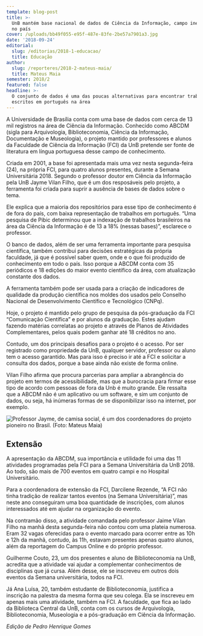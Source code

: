 ```yaml
---
template: blog-post
title: >-
  UnB mantém base nacional de dados de Ciência da Informação, campo inexplorado
  no país
cover: /uploads/bb49f055-e95f-487e-83fe-2be57a7901a3.jpg
date: '2018-09-24'
editorial:
  slug: /editorias/2018-1-educacao/
  title: Educação
author:
  slug: /reporteres/2018-2-mateus-maia/
  title: Mateus Maia
semester: 2018/2
featured: false
headline: >-
  O conjunto de dados é uma das poucas alternativas para encontrar trabalhos
  escritos em português na área
---
```

A Universidade de Brasília conta com uma base de dados com cerca de 13 mil registros na área de Ciência da Informação. Conhecido como ABCDM (sigla para Arquivologia, Biblioteconomia, Ciência da Informação, Documentação e Museologia), o projeto mantido por professores e alunos da Faculdade de Ciência da Informação (FCI) da UnB pretende ser fonte de literatura em língua portuguesa desse campo de conhecimento.

Criada em 2001, a base foi apresentada mais uma vez nesta segunda-feira (24), na própria FCI, para quatro alunos presentes, durante a Semana Universitária 2018. Segundo o professor doutor em Ciência da Informação pela UnB Jayme Vilan Filho,  que é um dos resposáveis pelo projeto, a ferramenta foi criada para suprir a ausência de bases de dados sobre o tema. 

Ele explica que a maioria dos repositórios para esse tipo de conhecimento é de fora do país, com baixa representação de trabalhos em português. “Uma pesquisa de Pibic determinou que a indexação de trabalhos brasileiros na área da Ciência da Informação é de 13 a 18% (nessas bases)”, esclarece o professor. 

O banco de dados, além de ser uma ferramenta importante para pesquisa científica, também contribui para decisões estratégicas da própria faculdade, já que é possível saber quem, onde e o que foi produzido de conhecimento em todo o país. Isso porque a ABCDM conta com 35 periódicos e 18 edições do maior evento científico da área, com atualização constante dos dados. 

A ferramenta também pode ser usada para a criação de indicadores de qualidade da produção científica nos moldes dos usados pelo Conselho Nacional de Desenvolvimento Científico e Tecnológico (CNPq). 

Hoje, o projeto é mantido pelo grupo de pesquisa da pós-graduação da FCI “Comunicação Científica” e por alunos da graduação. Estes ajudam fazendo matérias correlatas ao projeto e através de Planos de Atividades Complementares, pelos quais podem ganhar até 18 créditos no ano. 

Contudo, um dos principais desafios para o projeto é o acesso. Por ser registrado como propriedade da UnB, qualquer servidor, professor ou aluno tem o acesso garantido. Mas para isso é preciso ir até a FCI e solicitar a consulta dos dados, porque a base ainda não existe de forma online. 

Vilan Filho afirma que procura parcerias para ampliar a abrangência do projeto em termos de acessibilidade, mas que a burocracia para firmar esse tipo de acordo com pessoas de fora da Unb é muito grande. Ele ressalta que a ABCDM não é um aplicativo ou um software, e sim um conjunto de dados, ou seja, há inúmeras formas de se disponibilizar isso na internet, por exemplo. 

![Professor Jayme, de camisa social, é um dos coordenadores do projeto pioneiro no Brasil. (Foto: Mateus Maia)](/uploads/bb49f055-e95f-487e-83fe-2be57a7901a3.jpg)

## Extensão

A apresentação da ABCDM, sua importância e utilidade foi uma das 11 atividades programadas pela FCI para a Semana Universitária da UnB 2018. Ao todo, são mais de 700 eventos em quatro campi e no Hospital Universitário.

Para a coordenadora de extensão da FCI, Darcilene Rezende, “A FCI não tinha tradição de realizar tantos eventos (na Semana Universitária)”, mas neste ano conseguiram uma boa quantidade de inscrições, com alunos interessados até em ajudar na organização do evento.

Na contramão disso, a atividade comandada pelo professor Jaime Vilan Filho na manhã desta segunda-feira não contou com uma plateia numerosa. Eram 32 vagas oferecidas para o evento marcado para ocorrer entre as 10h e 12h da manhã, contudo, às 11h, estavam presentes apenas quatro alunos, além da reportagem do Campus Online e do próprio professor.

Guilherme Couto, 23, um dos presentes e aluno de Biblioteconomia na UnB, acredita que a atividade vai ajudar a complementar conhecimentos de disciplinas que já cursa. Além desse, ele se inscreveu em outros dois eventos da Semana universitária, todos na FCI. 

Já Ana Luísa, 20, também estudante de Biblioteconomia, justifica a inscrição na palestra  da mesma forma que seu colega. Ela se inscreveu em apenas mais uma atividade, também na FCI. A faculdade, que fica ao lado da Biblioteca Central da UnB, conta com os cursos de Arquivologia, Biblioteconomia, Museologia e a pós-graduação em Ciência da Informação.

_Edição de Pedro Henrique Gomes_
